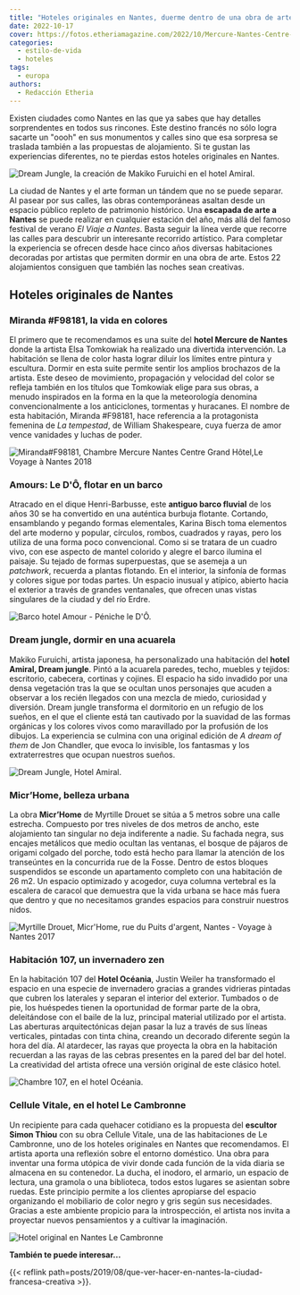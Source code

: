 ```yaml
---
title: "Hoteles originales en Nantes, duerme dentro de una obra de arte"
date: 2022-10-17
cover: https://fotos.etheriamagazine.com/2022/10/Mercure-Nantes-Centre-Grand-Hotel.jpg
categories: 
  - estilo-de-vida
  - hoteles
tags: 
  - europa
authors: 
  - Redacción Etheria
---
```


Existen ciudades como Nantes en las que ya sabes que hay detalles sorprendentes en todos 
sus rincones. Este destino francés no sólo logra sacarte un "oooh" en sus monumentos y 
calles sino que esa sorpresa se traslada también a las propuestas de alojamiento. Si te 
gustan las experiencias diferentes, no te pierdas estos hoteles originales en Nantes. 

![Dream Jungle, la creación de Makiko Furuichi en el hotel Amiral.](https://fotos.etheriamagazine.com/2022/10/makiko-furuichi-dream-jungle.jpg "Dream Jungle, la creación de Makiko Furuichi en el hotel Amiral. © Jean Dominique Billaud/ LVAN")

La ciudad de Nantes y el arte forman un tándem que no se puede separar. Al pasear por 
sus calles, las obras contemporáneas asaltan desde un espacio público repleto de 
patrimonio histórico. Una **escapada de arte a Nantes** se puede realizar en cualquier 
estación del año, más allá del famoso festival de verano _El Viaje a Nantes_. Basta 
seguir la línea verde que recorre las calles para descubrir un interesante recorrido 
artístico. Para completar la experiencia se ofrecen desde hace cinco años diversas 
habitaciones decoradas por artistas que permiten dormir en una obra de arte. Estos 22 
alojamientos consiguen que también las noches sean creativas. 

## Hoteles originales de Nantes

### Miranda #F98181, la vida en colores

El primero que te recomendamos es una suite del **hotel Mercure de Nantes** donde la 
artista Elsa Tomkowiak ha realizado una divertida intervención. La habitación se llena 
de color hasta lograr diluir los límites entre pintura y escultura. Dormir en esta suite 
permite sentir los amplios brochazos de la artista. Este deseo de movimiento, 
propagación y velocidad del color se refleja también en los títulos que Tomkowiak elige 
para sus obras, a menudo inspirados en la forma en la que la meteorología denomina 
convencionalmente a los anticiclones, tormentas y huracanes. El nombre de esta 
habitación, Miranda #F98181, hace referencia a la protagonista femenina de _La 
tempestad_, de William Shakespeare, cuya fuerza de amor vence vanidades y luchas de 
poder. 

![Miranda#F98181, Chambre Mercure Nantes Centre Grand Hôtel,Le Voyage à Nantes 2018](https://fotos.etheriamagazine.com/2022/10/Mercure-Nantes-Centre-Grand-Hotel.jpg "Miranda#F98181, Mercure Nantes Centre Grand Hôtel. © J-D Billaud -LVAN")

### Amours: Le D'Ô, flotar en un barco

Atracado en el dique Henri-Barbusse, este **antiguo barco fluvial** de los años 30 se ha 
convertido en una auténtica burbuja flotante. Cortando, ensamblando y pegando formas 
elementales, Karina Bisch toma elementos del arte moderno y popular, círculos, rombos, 
cuadrados y rayas, pero los utiliza de una forma poco convencional. Como si se tratara 
de un cuadro vivo, con ese aspecto de mantel colorido y alegre el barco ilumina el 
paisaje. Su tejado de formas superpuestas, que se asemeja a un _patchwork_, recuerda a 
plantas flotando. En el interior, la sinfonía de formas y colores sigue por todas 
partes. Un espacio inusual y atípico, abierto hacia el exterior a través de grandes 
ventanales, que ofrecen unas vistas singulares de la ciudad y del río Erdre. 

![Barco hotel Amour - Péniche le D'Ô.](https://fotos.etheriamagazine.com/2022/10/hotel-barco-nantes.jpg "Amour - Péniche le D'Ô. © Jean-Dominique Billaud - LVAN, ADAGP 2019")

### Dream jungle, dormir en una acuarela

Makiko Furuichi, artista japonesa, ha personalizado una habitación del **hotel Amiral, 
Dream jungle**. Pintó a la acuarela paredes, techo, muebles y tejidos: escritorio, 
cabecera, cortinas y cojines. El espacio ha sido invadido por una densa vegetación tras 
la que se ocultan unos personajes que acuden a observar a los recién llegados con una 
mezcla de miedo, curiosidad y diversión. Dream jungle transforma el dormitorio en un 
refugio de los sueños, en el que el cliente está tan cautivado por la suavidad de las 
formas orgánicas y los colores vivos como maravillado por la profusión de los dibujos. 
La experiencia se culmina con una original edición de _A dream of them_ de Jon Chandler, 
que evoca lo invisible, los fantasmas y los extraterrestres que ocupan nuestros sueños. 

![Dream Jungle, Hotel Amiral.](https://fotos.etheriamagazine.com/2022/10/hotel-amiral-nantes-dream-jungle.jpg "Dream Jungle, Hotel Amiral. © Jean Dominique Billadu - LVAN")

### Micr’Home, belleza urbana

La obra **Micr’Home** de Myrtille Drouet se sitúa a 5 metros sobre una calle estrecha. 
Compuesto por tres niveles de dos metros de ancho, este alojamiento tan singular no deja 
indiferente a nadie. Su fachada negra, sus encajes metálicos que medio ocultan las 
ventanas, el bosque de pájaros de origami colgado del porche, todo está hecho para 
llamar la atención de los transeúntes en la concurrida rue de la Fosse. Dentro de estos 
bloques suspendidos se esconde un apartamento completo con una habitación de 26 m2. Un 
espacio optimizado y acogedor, cuya columna vertebral es la escalera de caracol que 
demuestra que la vida urbana se hace más fuera que dentro y que no necesitamos grandes 
espacios para construir nuestros nidos. 

![Myrtille Drouet, Micr'Home, rue du Puits d'argent, Nantes - Voyage à Nantes 2017](https://fotos.etheriamagazine.com/2022/10/hotel-nantes-Micr-Home.jpg "Micr'Home, en Nantes. © Philippe Piron - LVAN")

### Habitación 107, un invernadero zen

En la habitación 107 del **Hotel Océania**, Justin Weiler ha transformado el espacio en 
una especie de invernadero gracias a grandes vidrieras pintadas que cubren los laterales 
y separan el interior del exterior. Tumbados o de pie, los huéspedes tienen la 
oportunidad de formar parte de la obra, deleitándose con el baile de la luz, principal 
material utilizado por el artista. Las aberturas arquitectónicas dejan pasar la luz a 
través de sus líneas verticales, pintadas con tinta china, creando un decorado diferente 
según la hora del día. Al atardecer, las rayas que proyecta la obra en la habitación 
recuerdan a las rayas de las cebras presentes en la pared del bar del hotel. La 
creatividad del artista ofrece una versión original de este clásico hotel. 

![Chambre 107, en el hotel Océania.](https://fotos.etheriamagazine.com/2022/10/habitacion-107-hotel-de-france.jpg "Chambre 107, en el hotel Océania. © Jean Dominique Billaud - LVAN")

### Cellule Vitale, en el hotel Le Cambronne

Un recipiente para cada quehacer cotidiano es la propuesta del **escultor Simon Thiou** 
con su obra Cellule Vitale, una de las habitaciones de Le Cambronne, uno de los hoteles 
originales en Nantes que recomendamos. El artista aporta una reflexión sobre el entorno 
doméstico. Una obra para inventar una forma utópica de vivir donde cada función de la 
vida diaria se almacena en su contenedor. La ducha, el inodoro, el armario, un espacio 
de lectura, una gramola o una biblioteca, todos estos lugares se asientan sobre ruedas. 
Este principio permite a los clientes apropiarse del espacio organizando el mobiliario 
de color negro y gris según sus necesidades. Gracias a este ambiente propicio para la 
introspección, el artista nos invita a proyectar nuevos pensamientos y a cultivar la 
imaginación. 

![Hotel original en Nantes Le Cambronne](https://fotos.etheriamagazine.com/2022/10/hotel-nantes-cellule-vitale.jpg "Cellule Vitale en el Hotel Le Cambronne. © Jean Dominique Billaud - LVAN")

**También te puede interesar...** 

{{< reflink path=posts/2019/08/que-ver-hacer-en-nantes-la-ciudad-francesa-creativa >}}.
